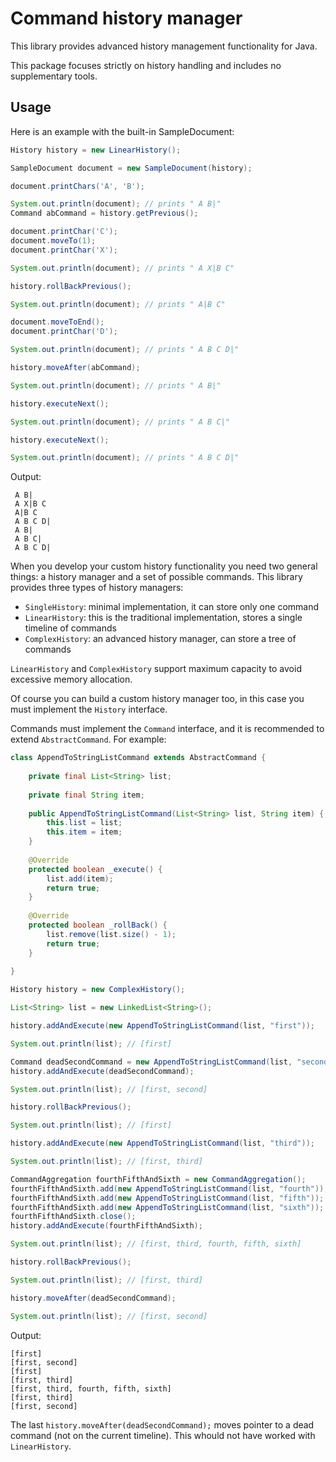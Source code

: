 # Command history manager


This library provides advanced history management functionality for Java.

This package focuses strictly on history handling and includes no supplementary tools.


## Usage

Here is an example with the built-in SampleDocument:

```java
History history = new LinearHistory();

SampleDocument document = new SampleDocument(history);

document.printChars('A', 'B');

System.out.println(document); // prints " A B|"
Command abCommand = history.getPrevious();

document.printChar('C');
document.moveTo(1);
document.printChar('X');

System.out.println(document); // prints " A X|B C"

history.rollBackPrevious();

System.out.println(document); // prints " A|B C"

document.moveToEnd();
document.printChar('D');

System.out.println(document); // prints " A B C D|"

history.moveAfter(abCommand);

System.out.println(document); // prints " A B|"

history.executeNext();

System.out.println(document); // prints " A B C|"

history.executeNext();

System.out.println(document); // prints " A B C D|"
```

Output:

```
 A B|
 A X|B C 
 A|B C 
 A B C D|
 A B|
 A B C|
 A B C D|
```

When you develop your custom history functionality you need two general things:
a history manager and a set of possible commands. This library provides
three types of history managers:

- `SingleHistory`: minimal implementation, it can store only one command
- `LinearHistory`: this is the traditional implementation, stores a single timeline of commands
- `ComplexHistory`: an advanced history manager, can store a tree of commands

`LinearHistory` and `ComplexHistory` support maximum capacity to avoid excessive memory allocation.

Of course you can build a custom history manager too, in this case you must implement the `History` interface.

Commands must implement the `Command` interface, and it is recommended to extend `AbstractCommand`. For example:

```java
class AppendToStringListCommand extends AbstractCommand {
    
    private final List<String> list;
    
    private final String item;
    
    public AppendToStringListCommand(List<String> list, String item) {
        this.list = list;
        this.item = item;
    }
    
    @Override
    protected boolean _execute() {
        list.add(item);
        return true;
    }
    
    @Override
    protected boolean _rollBack() {
        list.remove(list.size() - 1);
        return true;
    }
    
}

History history = new ComplexHistory();

List<String> list = new LinkedList<String>();

history.addAndExecute(new AppendToStringListCommand(list, "first"));

System.out.println(list); // [first]

Command deadSecondCommand = new AppendToStringListCommand(list, "second");
history.addAndExecute(deadSecondCommand);

System.out.println(list); // [first, second]

history.rollBackPrevious();

System.out.println(list); // [first]

history.addAndExecute(new AppendToStringListCommand(list, "third"));

System.out.println(list); // [first, third]

CommandAggregation fourthFifthAndSixth = new CommandAggregation();
fourthFifthAndSixth.add(new AppendToStringListCommand(list, "fourth"));
fourthFifthAndSixth.add(new AppendToStringListCommand(list, "fifth"));
fourthFifthAndSixth.add(new AppendToStringListCommand(list, "sixth"));
fourthFifthAndSixth.close();
history.addAndExecute(fourthFifthAndSixth);

System.out.println(list); // [first, third, fourth, fifth, sixth]

history.rollBackPrevious();

System.out.println(list); // [first, third]

history.moveAfter(deadSecondCommand);

System.out.println(list); // [first, second]
```

Output:

```
[first]
[first, second]
[first]
[first, third]
[first, third, fourth, fifth, sixth]
[first, third]
[first, second]
```

The last `history.moveAfter(deadSecondCommand);` moves pointer to a dead command
(not on the current timeline). This whould not have worked with `LinearHistory`.
